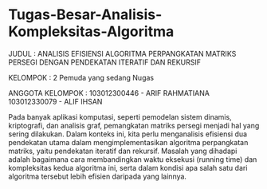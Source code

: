 # Tugas-Besar-Analisis-Kompleksitas-Algoritma

JUDUL :              ANALISIS EFISIENSI ALGORITMA PERPANGKATAN MATRIKS PERSEGI DENGAN PENDEKATAN ITERATIF DAN REKURSIF

KELOMPOK :           2 Pemuda yang sedang Nugas

ANGGOTA KELOMPOK :   103012300446 - ARIF RAHMATIANA
                     103012330079 - ALIF IHSAN 

Pada banyak aplikasi komputasi, seperti pemodelan sistem dinamis, kriptografi, dan analisis graf, pemangkatan matriks persegi menjadi hal yang sering dilakukan. Dalam konteks ini, kita perlu menganalisis efisiensi dua pendekatan utama dalam mengimplementasikan algoritma perpangkatan matriks, yaitu pendekatan iteratif dan rekursif. Masalah yang dihadapi adalah bagaimana cara membandingkan waktu eksekusi (running time) dan kompleksitas kedua algoritma ini, serta dalam kondisi apa salah satu dari algoritma tersebut lebih efisien daripada yang lainnya.
